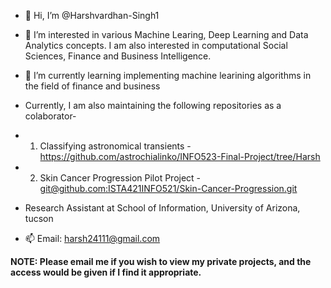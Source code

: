 - 👋 Hi, I’m @Harshvardhan-Singh1

- 👀 I’m interested in various Machine Learing, Deep Learning and Data Analytics concepts. I am also interested in computational Social Sciences, Finance and Business Intelligence.

- 🌱 I’m currently learning implementing machine learining algorithms in the field of finance and business
- Currently, I am also maintaining the following repositories as a colaborator-
- 1. Classifying astronomical transients - https://github.com/astrochialinko/INFO523-Final-Project/tree/Harsh
- 2. Skin Cancer Progression Pilot Project - [git@github.com:ISTA421INFO521/Skin-Cancer-Progression.git](https://github.com/ISTA421INFO521/Skin-Cancer-Progression.git)

- Research Assistant at School of Information, University of Arizona, tucson

- 📫 Email: harsh24111@gmail.com

**NOTE: Please email me if you wish to view my private projects, and the access would be given if I find it appropriate.**
<!---
Harshvardhan-Singh1/Harshvardhan-Singh1 is a ✨ special ✨ repository because its `README.md` (this file) appears on your GitHub profile.
You can click the Preview link to take a look at your changes.
--->
